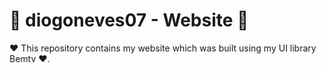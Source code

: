 # 🎉 diogoneves07 - Website 🎉

❤️ This repository contains my website which was built using my UI library Bemtv ❤️.
